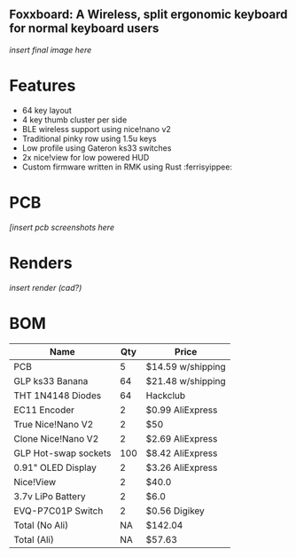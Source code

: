## Foxxboard: A Wireless, split ergonomic keyboard for normal keyboard users

*insert final image here*

# Features
- 64 key layout
- 4 key thumb cluster per side
- BLE wireless support using nice!nano v2
- Traditional pinky row using 1.5u keys
- Low profile using Gateron ks33 switches 
- 2x nice!view for low powered HUD
- Custom firmware written in RMK using Rust :ferrisyippee: 

# PCB

*[insert pcb screenshots here*

# Renders

*insert render (cad?)*

# BOM 

| Name                 | Qty | Price             |
|----------------------|-----|-------------------|
| PCB                  | 5   | $14.59 w/shipping |
| GLP ks33 Banana      | 64  | $21.48 w/shipping |
| THT 1N4148 Diodes    | 64  | Hackclub          |
| EC11 Encoder         | 2   | $0.99 AliExpress  |
| True Nice!Nano V2    | 2   | $50               |
| Clone Nice!Nano V2   | 2   | $2.69 AliExpress  |
| GLP Hot-swap sockets | 100 | $8.42 AliExpress  |
| 0.91" OLED Display   | 2   | $3.26 AliExpress  |
| Nice!View            | 2   | $40.0             |
| 3.7v LiPo Battery    | 2   | $6.0              |
| EVQ-P7C01P Switch    | 2   | $0.56 Digikey     |
| Total (No Ali)       | NA  | $142.04           |
| Total (Ali)          | NA  | $57.63            |
